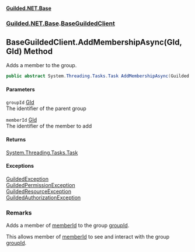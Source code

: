 
#### [Guilded.NET.Base](Guilded_NET_Base 'Guilded_NET_Base')
### [Guilded.NET.Base](Guilded_NET_Base#Guilded_NET_Base 'Guilded.NET.Base').[BaseGuildedClient](BaseGuildedClient 'Guilded.NET.Base.BaseGuildedClient')
## BaseGuildedClient.AddMembershipAsync(GId, GId) Method
Adds a member to the group.  
```csharp
public abstract System.Threading.Tasks.Task AddMembershipAsync(Guilded.NET.Base.GId groupId, Guilded.NET.Base.GId memberId);
```

#### Parameters
<a name='Guilded_NET_Base_BaseGuildedClient_AddMembershipAsync(Guilded_NET_Base_GId_Guilded_NET_Base_GId)_groupId'></a>
`groupId` [GId](GId 'Guilded.NET.Base.GId')  
The identifier of the parent group
  
<a name='Guilded_NET_Base_BaseGuildedClient_AddMembershipAsync(Guilded_NET_Base_GId_Guilded_NET_Base_GId)_memberId'></a>
`memberId` [GId](GId 'Guilded.NET.Base.GId')  
The identifier of the member to add
  

#### Returns
[System.Threading.Tasks.Task](https://docs.microsoft.com/en-us/dotnet/api/System.Threading.Tasks.Task 'System.Threading.Tasks.Task')  

#### Exceptions
[GuildedException](GuildedException 'Guilded.NET.Base.GuildedException')  
[GuildedPermissionException](GuildedPermissionException 'Guilded.NET.Base.GuildedPermissionException')  
[GuildedResourceException](GuildedResourceException 'Guilded.NET.Base.GuildedResourceException')  
[GuildedAuthorizationException](GuildedAuthorizationException 'Guilded.NET.Base.GuildedAuthorizationException')  
### Remarks
Adds a member of [memberId](BaseGuildedClient_AddMembershipAsync(GId_GId)#Guilded_NET_Base_BaseGuildedClient_AddMembershipAsync(Guilded_NET_Base_GId_Guilded_NET_Base_GId)_memberId 'Guilded.NET.Base.BaseGuildedClient.AddMembershipAsync(Guilded.NET.Base.GId, Guilded.NET.Base.GId).memberId') to the group [groupId](BaseGuildedClient_AddMembershipAsync(GId_GId)#Guilded_NET_Base_BaseGuildedClient_AddMembershipAsync(Guilded_NET_Base_GId_Guilded_NET_Base_GId)_groupId 'Guilded.NET.Base.BaseGuildedClient.AddMembershipAsync(Guilded.NET.Base.GId, Guilded.NET.Base.GId).groupId').



This allows member of [memberId](BaseGuildedClient_AddMembershipAsync(GId_GId)#Guilded_NET_Base_BaseGuildedClient_AddMembershipAsync(Guilded_NET_Base_GId_Guilded_NET_Base_GId)_memberId 'Guilded.NET.Base.BaseGuildedClient.AddMembershipAsync(Guilded.NET.Base.GId, Guilded.NET.Base.GId).memberId') to see and interact with the group [groupId](BaseGuildedClient_AddMembershipAsync(GId_GId)#Guilded_NET_Base_BaseGuildedClient_AddMembershipAsync(Guilded_NET_Base_GId_Guilded_NET_Base_GId)_groupId 'Guilded.NET.Base.BaseGuildedClient.AddMembershipAsync(Guilded.NET.Base.GId, Guilded.NET.Base.GId).groupId').
